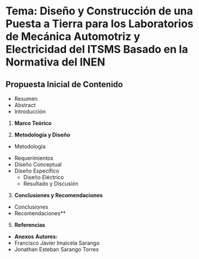 # Tema: Diseño y Construcción de una Puesta a Tierra para los Laboratorios de Mecánica Automotriz y Electricidad del ITSMS Basado en la Normativa del INEN
## Propuesta Inicial de Contenido
- Resumen
- Abstract
- Introducción
1. **Marco Teórico**
<!-- Contenido marco teórico .... -->
2. **Metodología y Diseño**
  - Metodología
<!--La metodología  propusta para el proyecto consiste ... -->
  - Requerimientos
  - Diseño Conceptual
  - Diseño Específico
    - Diseño Eléctrico
    - Resultado y Discusión
3. **Conclusiones y Recomendaciones**
 - Conclusiones
 - Recomendaciones**
5. **Referencias**

<!-- Hager, (2020). *Regímenes de Neutro en Baja Tensión*.
- NEC, (2018). *Instalaciones Eléctricas Residenciales*.
- *Norma ANSI/NFPA 70-250*
- *Norma ANSI/TIA-607*
- Oropeza, J. (2005) Libro de Oro de Puesta a Tierra Universal. Grounding and Bounding. Schneider Electrical México. 
- Ministerio Urbano de Desarrollo y Vivienda. (2018). Norma Ecuatoriana de la Construcción NEC. Instalaciones Eléctricas. Código NEC-SB-IE. Edición. Ministerio de Desarrollo Urbano y Vivienda (MIDUVI). 
- Instituto Ecuatoriano De Normalización INEN (2001). Código De Práctica Ecuatoriano CPE INEN 19:2001. 
- Comité Ejecutivo de la Norma Ecuatoriana de la Construcción (2013). *Norma Ecuatoriana de Construcción NEC, Instalaciones Electromecánicas*. Cap. 15. Edición  Ministerio de Desarrollo Urbano y Vivienda (MIDUVI). -->

- **Anexos**
**Autores:**
- Francisco Javier Imaicela Sarango 
- Jonathan Esteban Sarango Torres
